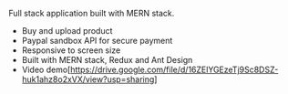 Full stack application built with MERN stack.

- Buy and upload product
- Paypal sandbox API for secure payment
- Responsive to screen size
- Built with MERN stack, Redux and Ant Design
- Video demo[https://drive.google.com/file/d/16ZElYGEzeTj9Sc8DSZ-huk1ahz8o2xVX/view?usp=sharing]
